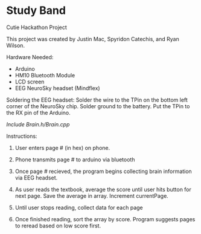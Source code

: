 # Study Band
Cutie Hackathon Project

This project was created by Justin Mac, Spyridon Catechis, and Ryan Wilson.

Hardware Needed:
- Arduino
- HM10 Bluetooth Module
- LCD screen
- EEG NeuroSky headset (Mindflex)

Soldering the EEG headset:
Solder the wire to the TPin on the bottom left corner of the NeuroSky chip. Solder ground to the battery. Put the TPin to the RX pin of the Arduino.

*Include Brain.h/Brain.cpp*

Instructions:

1) User enters page # (in hex) on phone.

2) Phone transmits page # to arduino via bluetooth

3) Once page # recieved, the program begins collecting brain information via EEG headset.

4) As user reads the textbook, average the score until user hits button for next page. Save the average in array. Increment currentPage.

5) Until user stops reading, collect data for each page

6) Once finished reading, sort the array by score. Program suggests pages to reread based on low score first.
